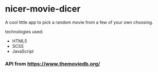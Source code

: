 # nicer-movie-dicer
A cool little app to pick a random movie from a few of your own choosing.

technologies used:
  - HTML5
  - SCSS
  - JavaScript

### API from https://www.themoviedb.org/
